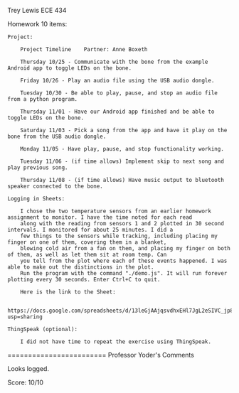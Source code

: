 Trey Lewis      ECE 434

Homework 10 items:

	Project:

		Project Timeline	Partner: Anne Boxeth

		Thursday 10/25 - Communicate with the bone from the example Android app to toggle LEDs on the bone.

		Friday 10/26 - Play an audio file using the USB audio dongle.

		Tuesday 10/30 - Be able to play, pause, and stop an audio file from a python program.

		Thursday 11/01 - Have our Android app finished and be able to toggle LEDs on the bone.

		Saturday 11/03 - Pick a song from the app and have it play on the bone from the USB audio dongle.

		Monday 11/05 - Have play, pause, and stop functionality working.

		Tuesday 11/06 - (if time allows) Implement skip to next song and play previous song.

		Thursday 11/08 - (if time allows) Have music output to bluetooth speaker connected to the bone. 

	Logging in Sheets:

		I chose the two temperature sensors from an earlier homework assignment to monitor. I have the time noted for each read
		along with the reading from sensors 1 and 2 plotted in 30 second intervals. I monitored for about 25 minutes. I did a 
		few things to the sensors while tracking, including placing my finger on one of them, covering them in a blanket, 
		blowing cold air from a fan on them, and placing my finger on both of them, as well as let them sit at room temp. Can
		you tell from the plot where each of these events happened. I was able to make out the distinctions in the plot.
		Run the program with the command "./demo.js". It will run forever plotting every 30 seconds. Enter Ctrl+C to quit.

		Here is the link to the Sheet:

		https://docs.google.com/spreadsheets/d/13leGjAAjqsvdhxEHl7JgL2eSIVC_jp8y2qlNVV8cH94/edit?usp=sharing

	ThingSpeak (optional):

		I did not have time to repeat the exercise using ThingSpeak.

========================
Professor Yoder's Comments

Looks logged.  

Score:  10/10